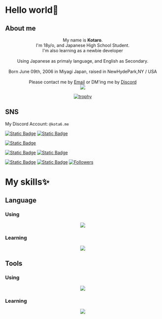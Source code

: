 # Hello world🤩

## About me

<div align="center">
My name is <strong>Kotaro</strong>.
<br>
I'm 18y/o, and Japanese High School Student.
<br>
I'm also learning as a newbie developer
<br>
<br>
Using Japanese as primaly language, and English as Secondary.
<br>
<br>
Born June 09th, 2006 in Miyagi Japan, raised in NewHydePark,NY / USA
<br>
<br>
Please contact me by <a href="mailto:contact@kota6.me">Email</a> or DM'ing me by <a href="#sns">Discord</a>
</div>

<div align="center">
  <img src="https://github-readme-stats.vercel.app/api?username=kota6-me&bg_color=00000000&hide_border=true&text_color=FDBA74&title_color=FB923C&locale=ja&hide=contribs&include_all_commits=true&show=prs_merged,prs_merged_percentage)](https://github.com/anuraghazra/github-readme-stats"/>

  [![trophy](https://github-profile-trophy.vercel.app/?username=kota6-me&no-frame=true&no-bg=true&theme=discord)](https://github.com/ryo-ma/github-profile-trophy)
</div>

## SNS

My Discord Account: `@kota6.me`

[![Static Badge](https://img.shields.io/badge/My_Website-Click!!-orange?style=for-the-badge)](https://kota6.me)
[![Static Badge](https://img.shields.io/badge/My_Blog-Click!!-orange?style=for-the-badge)](https://note.kota6.me)

[![Static Badge](https://img.shields.io/badge/Wanting_this!!-orange?style=for-the-badge&logo=amazon&logoColor=white&label=Amazon)](https://imo.kota6.me)

[![Static Badge](https://img.shields.io/badge/My_Account-black?style=for-the-badge&logo=vrchat&logoColor=white&label=VRChat&labelColor=black)](https://vrc.kota6.me)
[![Static Badge](https://img.shields.io/badge/参加しよう!!-grey?style=for-the-badge&logo=discord&logoColor=blue&label=Discord%20server(JP)&labelColor=gray)](https://chat.kota6.me)

[![Static Badge](https://img.shields.io/badge/kota6__me-yellowgreen?style=for-the-badge&logo=misskey&logoColor=white&label=Misskey.io)](https://misskey.io/@kota6_me)
[![Static Badge](https://img.shields.io/badge/kota6__me-black?style=for-the-badge&logo=x&logoColor=white&label=Twitter(X))](https://twitter.com/kota6_me)
[![Followers](https://badgen.org/img/bluesky/kota6.me/followers?style=for-the-badge)](https://bsky.app/profile/kota6.me)

# My skills✨

## Language

### Using

<p align="center">
  <a href="https://skillicons.dev">
    <img src="https://skillicons.dev/icons?i=js,,nodejs,,astro,,nextjs,,tailwind,,discordjs,,latex,,md&perline=5" />
  </a>
</p>

### Learning

<p align="center">
  <a href="https://skillicons.dev">
    <img src="https://skillicons.dev/icons?i=svelte,,ts,,deno,,tauri,,ruby,,rust,,kotlin,,dotnet&perline=5" />
  </a>
</p>

## Tools

### Using

<p align="center">
  <a href="https://skillicons.dev">
    <img src="https://skillicons.dev/icons?i=obsidian,,vscode,,idea,,rider,,mongo,,vite,,vercel,,npm&perline=5" />
  </a>
</p>

### Learning

<p align="center">
  <a href="https://skillicons.dev">
    <img src="https://skillicons.dev/icons?i=redis,,raspberrypi,,postgres,,mysql,,aws,,figma,,docker,,activitypub&perline=5" />
  </a>
</p>